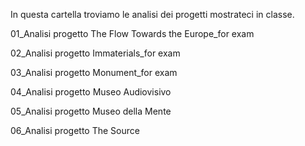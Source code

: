 In questa cartella troviamo le analisi dei progetti mostrateci in classe.

01_Analisi progetto The Flow Towards the Europe_for exam

02_Analisi progetto Immaterials_for exam

03_Analisi progetto Monument_for exam

04_Analisi progetto Museo Audiovisivo

05_Analisi progetto Museo della Mente

06_Analisi progetto The Source
